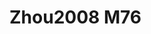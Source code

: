 <a name="material" />

# Zhou2008 M76
<script type="application/ld+json">
  {
    "@context": "https://schema.org/",
    "@type": "ChemicalSubstance",
    "http://purl.org/dc/terms/conformsTo":
      {
        "@type": "CreativeWork",
        "@id": "https://bioschemas.org/profiles/ChemicalSubstance/0.4-RELEASE/"
      },
    "@id": "https://egonw.github.io/nanowiki/nanowiki288.html#material",
    "name": "Zhou2008 M76",
    "sameAs: "http://127.0.0.1/mediawiki/index.php/Special:URIResolver/Zhou2008_M76"
  }
</script>

